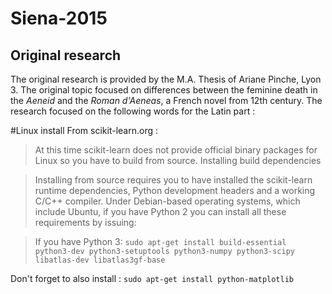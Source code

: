 # Siena-2015

## Original research
The original research is provided by the M.A. Thesis of Ariane Pinche, Lyon 3. The original topic focused on differences between the feminine death in the *Aeneid* and the *Roman d'Aeneas*, a French novel from 12th century. The research focused on the following words for the Latin part : 

#Linux install
From scikit-learn.org :
>  At this time scikit-learn does not provide official binary packages for Linux so you have to build from source.
>  Installing build dependencies

>  Installing from source requires you to have installed the scikit-learn runtime dependencies, Python development headers and a working C/C++ compiler. Under Debian-based operating systems, which include Ubuntu, if you have Python 2 you can install all these requirements by issuing:

>  If you have Python 3:
`sudo apt-get install build-essential python3-dev python3-setuptools python3-numpy python3-scipy libatlas-dev libatlas3gf-base`

Don't forget to also install :
`sudo apt-get install python-matplotlib`